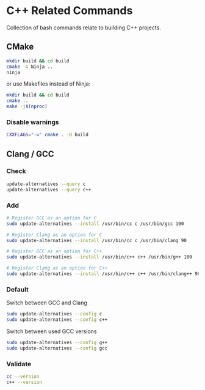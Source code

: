 # C++ Related Commands

Collection of bash commands relate to building C++ projects.

## CMake

```bash
mkdir build && cd build
cmake -G Ninja ..
ninja
```

or use Makefiles instead of Ninja:

```bash
mkdir build && cd build
cmake ..
make -j$(nproc)
```

### Disable warnings

```bash
CXXFLAGS="-w" cmake . -B build
```

## Clang / GCC

### Check

```bash
update-alternatives --query c
update-alternatives --query c++
```

### Add

```bash
# Register GCC as an option for C
sudo update-alternatives --install /usr/bin/cc c /usr/bin/gcc 100

# Register Clang as an option for C
sudo update-alternatives --install /usr/bin/cc c /usr/bin/clang 90

# Register GCC as an option for C++
sudo update-alternatives --install /usr/bin/c++ c++ /usr/bin/g++ 100

# Register Clang as an option for C++
sudo update-alternatives --install /usr/bin/c++ c++ /usr/bin/clang++ 90
```

### Default

Switch between GCC and Clang

```bash
sudo update-alternatives --config c
sudo update-alternatives --config c++
```

Switch between used GCC versions

```bash
sudo update-alternatives --config g++
sudo update-alternatives --config gcc
```

### Validate

```bash
cc --version
c++ --version
```

